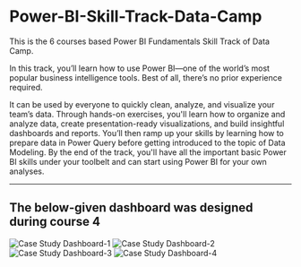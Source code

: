 # Power-BI-Skill-Track-Data-Camp
This is the 6 courses based Power BI Fundamentals Skill Track of Data Camp.

In this track, you’ll learn how to use Power BI—one of the world’s most popular business intelligence tools. Best of all, there’s no prior experience required.

It can be used by everyone to quickly clean, analyze, and visualize your team’s data. Through hands-on exercises, you'll learn how to organize and analyze data, create presentation-ready visualizations, and build insightful dashboards and reports. You’ll then ramp up your skills by learning how to prepare data in Power Query before getting introduced to the topic of Data Modeling. 
By the end of the track, you'll have all the important basic Power BI skills under your toolbelt and can start using Power BI for your own analyses.

-----------------------------------------------------------------------------------
The below-given dashboard was designed during course 4
-----------------------------------------------------------------------------------
![Case Study Dashboard-1](https://user-images.githubusercontent.com/59821979/184941308-f9ef9513-beb4-446f-987e-b7f466d86720.jpg)
![Case Study Dashboard-2](https://user-images.githubusercontent.com/59821979/184941338-8e487a76-4c18-4867-8c65-7e00c3f59c0d.jpg)
![Case Study Dashboard-3](https://user-images.githubusercontent.com/59821979/184941378-d4fcbd66-8865-4d12-84ea-1ea0cd718c27.jpg)
![Case Study Dashboard-4](https://user-images.githubusercontent.com/59821979/184941394-f0547b32-2a8c-4d66-8228-c06b0ec2b324.jpg)
